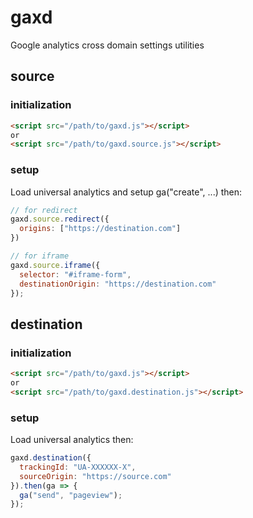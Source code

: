# gaxd

Google analytics cross domain settings utilities

## source

### initialization

```html
<script src="/path/to/gaxd.js"></script>
or
<script src="/path/to/gaxd.source.js"></script>
```

### setup

Load universal analytics and setup ga("create", ...) then:

```js
// for redirect
gaxd.source.redirect({
  origins: ["https://destination.com"]
})

// for iframe
gaxd.source.iframe({
  selector: "#iframe-form",
  destinationOrigin: "https://destination.com"
});
```

## destination

### initialization

```html
<script src="/path/to/gaxd.js"></script>
or
<script src="/path/to/gaxd.destination.js"></script>
```

### setup


Load universal analytics then:

```js
gaxd.destination({
  trackingId: "UA-XXXXXX-X",
  sourceOrigin: "https://source.com"
}).then(ga => {
  ga("send", "pageview");
});
```